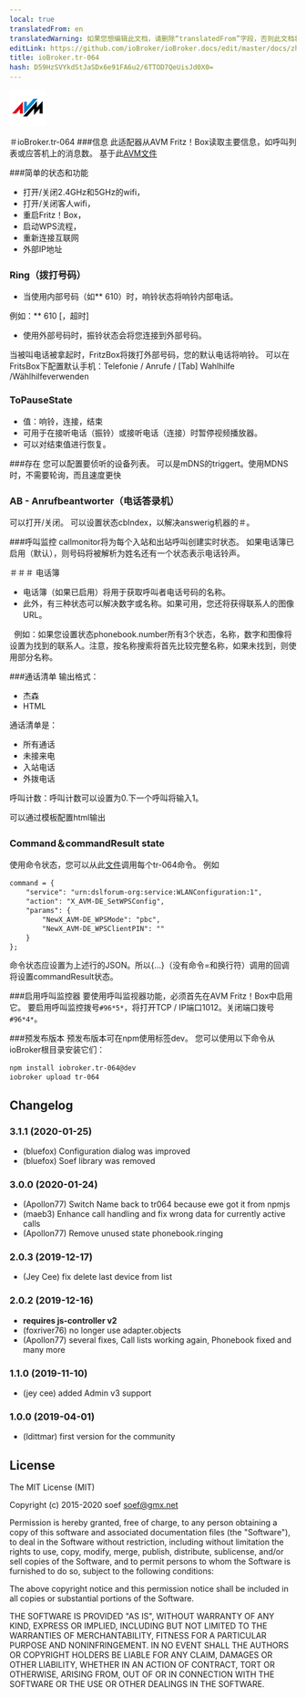 ```yaml
---
local: true
translatedFrom: en
translatedWarning: 如果您想编辑此文档，请删除“translatedFrom”字段，否则此文档将再次自动翻译
editLink: https://github.com/ioBroker/ioBroker.docs/edit/master/docs/zh-cn/adapterref/iobroker.tr-064/README.md
title: ioBroker.tr-064
hash: D59HzSVYkdStJaSDx6e91FA6u2/6TTOD7QeUisJd0X0=
---
```

![商标](../../../en/adapterref/iobroker.tr-064/media/tr-064.png)

＃ioBroker.tr-064
###信息
此适配器从AVM Fritz！Box读取主要信息，如呼叫列表或应答机上的消息数。
基于此[AVM文件](https://avm.de/service/schnittstellen/)

###简单的状态和功能
 - 打开/关闭2.4GHz和5GHz的wifi，
 - 打开/关闭客人wifi，
 - 重启Fritz！Box，
 - 启动WPS流程，
 - 重新连接互联网
 - 外部IP地址

### Ring（拨打号码）
 - 当使用内部号码（如** 610）时，响铃状态将响铃内部电话。

例如：** 610 [，超时]

 - 使用外部号码时，振铃状态会将您连接到外部号码。

当被叫电话被拿起时，FritzBox将拨打外部号码，您的默认电话将响铃。
可以在FritsBox下配置默认手机：Telefonie / Anrufe / [Tab] Wahlhilfe /Wählhilfeverwenden

### ToPauseState
 - 值：响铃，连接，结束
 - 可用于在接听电话（振铃）或接听电话（连接）时暂停视频播放器。
 - 可以对结束值进行恢复。

###存在
您可以配置要侦听的设备列表。
可以是mDNS的triggert。使用MDNS时，不需要轮询，而且速度更快

### AB  -  Anrufbeantworter（电话答录机）
可以打开/关闭。
可以设置状态cbIndex，以解决answerig机器的＃。

###呼叫监控
callmonitor将为每个入站和出站呼叫创建实时状态。
如果电话簿已启用（默认），则号码将被解析为姓名还有一个状态表示电话铃声。

＃＃＃ 电话簿
 - 电话簿（如果已启用）将用于获取呼叫者电话号码的名称。
 - 此外，有三种状态可以解决数字或名称。如果可用，您还将获得联系人的图像URL。

  例如：如果您设置状态phonebook.number所有3个状态，名称，数字和图像将设置为找到的联系人。注意，按名称搜索将首先比较完整名称，如果未找到，则使用部分名称。

###通话清单
输出格式：

 - 杰森
 -  HTML

通话清单是：

- 所有通话
- 未接来电
 - 入站电话
 - 外拨电话

呼叫计数：呼叫计数可以设置为0.下一个呼叫将输入1。

可以通过模板配置html输出

### Command＆commandResult state
使用命令状态，您可以从此[文件](https://avm.de/service/schnittstellen/)调用每个tr-064命令。
例如

```
command = {
    "service": "urn:dslforum-org:service:WLANConfiguration:1",
    "action": "X_AVM-DE_SetWPSConfig",
    "params": {
        "NewX_AVM-DE_WPSMode": "pbc",
        "NewX_AVM-DE_WPSClientPIN": ""
    }
};
```

命令状态应设置为上述行的JSON。所以{...}（没有命令=和换行符）调用的回调将设置commandResult状态。

###启用呼叫监控器
要使用呼叫监视器功能，必须首先在AVM Fritz！Box中启用它。
要启用呼叫监控拨号```#96*5*```，将打开TCP / IP端口1012。关闭端口拨号```#96*4*```。

###预发布版本
预发布版本可在npm使用标签dev。
您可以使用以下命令从ioBroker根目录安装它们：

```
npm install iobroker.tr-064@dev
iobroker upload tr-064
```

## Changelog
### 3.1.1 (2020-01-25)
* (bluefox) Configuration dialog was improved
* (bluefox) Soef library was removed

### 3.0.0 (2020-01-24)
* (Apollon77) Switch Name back to tr064 because ewe got it from npmjs
* (maeb3) Enhance call handling and fix wrong data for currently active calls 
* (Apollon77) Remove unused state phonebook.ringing

### 2.0.3 (2019-12-17)
* (Jey Cee) fix delete last device from list

### 2.0.2 (2019-12-16)
* __requires js-controller v2__
* (foxriver76) no longer use adapter.objects
* (Apollon77) several fixes, Call lists working again, Phonebook fixed and many more

### 1.1.0 (2019-11-10)
* (jey cee) added Admin v3 support

### 1.0.0 (2019-04-01)
* (ldittmar) first version for the community

## License
The MIT License (MIT)

Copyright (c) 2015-2020 soef <soef@gmx.net>

Permission is hereby granted, free of charge, to any person obtaining a copy
of this software and associated documentation files (the "Software"), to deal
in the Software without restriction, including without limitation the rights
to use, copy, modify, merge, publish, distribute, sublicense, and/or sell
copies of the Software, and to permit persons to whom the Software is
furnished to do so, subject to the following conditions:

The above copyright notice and this permission notice shall be included in
all copies or substantial portions of the Software.

THE SOFTWARE IS PROVIDED "AS IS", WITHOUT WARRANTY OF ANY KIND, EXPRESS OR
IMPLIED, INCLUDING BUT NOT LIMITED TO THE WARRANTIES OF MERCHANTABILITY,
FITNESS FOR A PARTICULAR PURPOSE AND NONINFRINGEMENT. IN NO EVENT SHALL THE
AUTHORS OR COPYRIGHT HOLDERS BE LIABLE FOR ANY CLAIM, DAMAGES OR OTHER
LIABILITY, WHETHER IN AN ACTION OF CONTRACT, TORT OR OTHERWISE, ARISING FROM,
OUT OF OR IN CONNECTION WITH THE SOFTWARE OR THE USE OR OTHER DEALINGS IN
THE SOFTWARE.